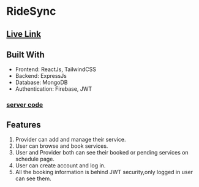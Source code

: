 # RideSync

## [Live Link](https://ride-sync-client.vercel.app/)

## Built With

- Frontend: ReactJs, TailwindCSS
- Backend: ExpressJs
- Database: MongoDB
- Authentication: Firebase, JWT

### [server code](https://github.com/habib33-3/ride-sync-server)

## Features

1. Provider can add and manage their service.
2. User can browse and book services.
3. User and Provider both can see their booked or pending services on schedule page.
4. User can create account and log in.
5. All the booking information is behind JWT security,only logged in user can see them.
